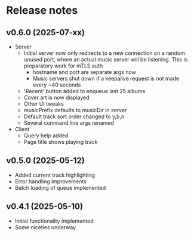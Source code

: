 # Release notes


## v0.6.0 (2025-07-xx)

- Server
  - Initial server now only redirects to a new connection on a random
    unused port, where an actual music server will be listening. This is
    preparatory work for mTLS auth
    - hostname and port are separate args now
    - Music servers shut down if a keepalive request is not made every
      ~40 seconds
  - 'Recent' button added to enqueue last 25 albums
  - Cover art is now displayed
  - Other UI tweaks
  - musicPrefix defaults to musicDir in server
  - Default track sort order changed to y,b,n
  - Several command line args renamed
- Client
  - Query help added
  - Page title shows playing track

## v0.5.0 (2025-05-12)

- Added current track highlighting
- Error handling improvements
- Batch loading of queue implemented

## v0.4.1 (2025-05-10)

- Initial functionality implemented
- Some niceties underway
